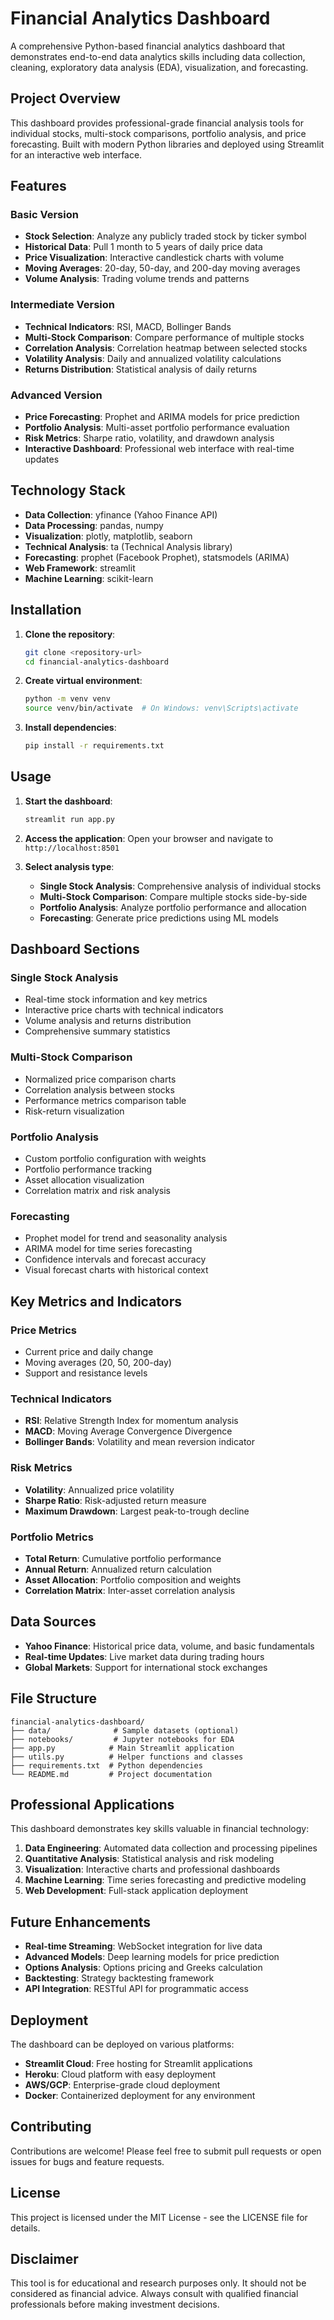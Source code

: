 # Financial Analytics Dashboard

A comprehensive Python-based financial analytics dashboard that demonstrates end-to-end data analytics skills including data collection, cleaning, exploratory data analysis (EDA), visualization, and forecasting.

## Project Overview

This dashboard provides professional-grade financial analysis tools for individual stocks, multi-stock comparisons, portfolio analysis, and price forecasting. Built with modern Python libraries and deployed using Streamlit for an interactive web interface.

## Features

### Basic Version
- **Stock Selection**: Analyze any publicly traded stock by ticker symbol
- **Historical Data**: Pull 1 month to 5 years of daily price data
- **Price Visualization**: Interactive candlestick charts with volume
- **Moving Averages**: 20-day, 50-day, and 200-day moving averages
- **Volume Analysis**: Trading volume trends and patterns

### Intermediate Version
- **Technical Indicators**: RSI, MACD, Bollinger Bands
- **Multi-Stock Comparison**: Compare performance of multiple stocks
- **Correlation Analysis**: Correlation heatmap between selected stocks
- **Volatility Analysis**: Daily and annualized volatility calculations
- **Returns Distribution**: Statistical analysis of daily returns

### Advanced Version
- **Price Forecasting**: Prophet and ARIMA models for price prediction
- **Portfolio Analysis**: Multi-asset portfolio performance evaluation
- **Risk Metrics**: Sharpe ratio, volatility, and drawdown analysis
- **Interactive Dashboard**: Professional web interface with real-time updates

## Technology Stack

- **Data Collection**: yfinance (Yahoo Finance API)
- **Data Processing**: pandas, numpy
- **Visualization**: plotly, matplotlib, seaborn
- **Technical Analysis**: ta (Technical Analysis library)
- **Forecasting**: prophet (Facebook Prophet), statsmodels (ARIMA)
- **Web Framework**: streamlit
- **Machine Learning**: scikit-learn

## Installation

1. **Clone the repository**:
   ```bash
   git clone <repository-url>
   cd financial-analytics-dashboard
   ```

2. **Create virtual environment**:
   ```bash
   python -m venv venv
   source venv/bin/activate  # On Windows: venv\Scripts\activate
   ```

3. **Install dependencies**:
   ```bash
   pip install -r requirements.txt
   ```

## Usage

1. **Start the dashboard**:
   ```bash
   streamlit run app.py
   ```

2. **Access the application**:
   Open your browser and navigate to `http://localhost:8501`

3. **Select analysis type**:
   - **Single Stock Analysis**: Comprehensive analysis of individual stocks
   - **Multi-Stock Comparison**: Compare multiple stocks side-by-side
   - **Portfolio Analysis**: Analyze portfolio performance and allocation
   - **Forecasting**: Generate price predictions using ML models

## Dashboard Sections

### Single Stock Analysis
- Real-time stock information and key metrics
- Interactive price charts with technical indicators
- Volume analysis and returns distribution
- Comprehensive summary statistics

### Multi-Stock Comparison
- Normalized price comparison charts
- Correlation analysis between stocks
- Performance metrics comparison table
- Risk-return visualization

### Portfolio Analysis
- Custom portfolio configuration with weights
- Portfolio performance tracking
- Asset allocation visualization
- Correlation matrix and risk analysis

### Forecasting
- Prophet model for trend and seasonality analysis
- ARIMA model for time series forecasting
- Confidence intervals and forecast accuracy
- Visual forecast charts with historical context

## Key Metrics and Indicators

### Price Metrics
- Current price and daily change
- Moving averages (20, 50, 200-day)
- Support and resistance levels

### Technical Indicators
- **RSI**: Relative Strength Index for momentum analysis
- **MACD**: Moving Average Convergence Divergence
- **Bollinger Bands**: Volatility and mean reversion indicator

### Risk Metrics
- **Volatility**: Annualized price volatility
- **Sharpe Ratio**: Risk-adjusted return measure
- **Maximum Drawdown**: Largest peak-to-trough decline

### Portfolio Metrics
- **Total Return**: Cumulative portfolio performance
- **Annual Return**: Annualized return calculation
- **Asset Allocation**: Portfolio composition and weights
- **Correlation Matrix**: Inter-asset correlation analysis

## Data Sources

- **Yahoo Finance**: Historical price data, volume, and basic fundamentals
- **Real-time Updates**: Live market data during trading hours
- **Global Markets**: Support for international stock exchanges

## File Structure

```
financial-analytics-dashboard/
├── data/              # Sample datasets (optional)
├── notebooks/         # Jupyter notebooks for EDA
├── app.py            # Main Streamlit application
├── utils.py          # Helper functions and classes
├── requirements.txt  # Python dependencies
└── README.md         # Project documentation
```

## Professional Applications

This dashboard demonstrates key skills valuable in financial technology:

1. **Data Engineering**: Automated data collection and processing pipelines
2. **Quantitative Analysis**: Statistical analysis and risk modeling
3. **Visualization**: Interactive charts and professional dashboards
4. **Machine Learning**: Time series forecasting and predictive modeling
5. **Web Development**: Full-stack application deployment

## Future Enhancements

- **Real-time Streaming**: WebSocket integration for live data
- **Advanced Models**: Deep learning models for price prediction
- **Options Analysis**: Options pricing and Greeks calculation
- **Backtesting**: Strategy backtesting framework
- **API Integration**: RESTful API for programmatic access

## Deployment

The dashboard can be deployed on various platforms:

- **Streamlit Cloud**: Free hosting for Streamlit applications
- **Heroku**: Cloud platform with easy deployment
- **AWS/GCP**: Enterprise-grade cloud deployment
- **Docker**: Containerized deployment for any environment

## Contributing

Contributions are welcome! Please feel free to submit pull requests or open issues for bugs and feature requests.

## License

This project is licensed under the MIT License - see the LICENSE file for details.

## Disclaimer

This tool is for educational and research purposes only. It should not be considered as financial advice. Always consult with qualified financial professionals before making investment decisions.
